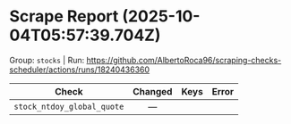 # Scrape Report (2025-10-04T05:57:39.704Z)

Group: `stocks`  |  Run: https://github.com/AlbertoRoca96/scraping-checks-scheduler/actions/runs/18240436360

| Check | Changed | Keys | Error |
|---|:---:|:--|:--|
| `stock_ntdoy_global_quote` | — |  |  |
